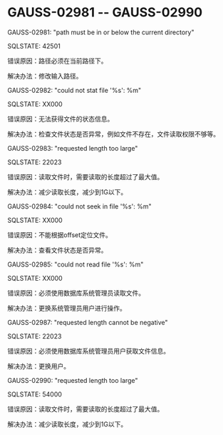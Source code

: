 # GAUSS-02981 -- GAUSS-02990

GAUSS-02981: "path must be in or below the current directory"

SQLSTATE: 42501

错误原因：路径必须在当前路径下。

解决办法：修改输入路径。

GAUSS-02982: "could not stat file '%s': %m"

SQLSTATE: XX000

错误原因：无法获得文件的状态信息。

解决办法：检查文件状态是否异常，例如文件不存在，文件读取权限不够等。

GAUSS-02983: "requested length too large"

SQLSTATE: 22023

错误原因：读取文件时，需要读取的长度超过了最大值。

解决办法：减少读取长度，减少到1G以下。

GAUSS-02984: "could not seek in file '%s': %m"

SQLSTATE: XX000

错误原因：不能根据offset定位文件。

解决办法：查看文件状态是否异常。

GAUSS-02985: "could not read file '%s': %m"

SQLSTATE: XX000

错误原因：必须使用数据库系统管理员读取文件。

解决办法：更换系统管理员用户进行操作。

GAUSS-02987: "requested length cannot be negative"

SQLSTATE: 22023

错误原因：必须使用数据库系统管理员用户获取文件信息。

解决办法：更换用户。

GAUSS-02990: "requested length too large"

SQLSTATE: 54000

错误原因：读取文件时，需要读取的长度超过了最大值。

解决办法：减少读取长度，减少到1G以下。

